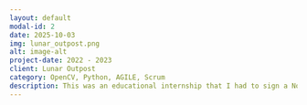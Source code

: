 ```yaml
---
layout: default
modal-id: 2
date: 2025-10-03
img: lunar_outpost.png
alt: image-alt
project-date: 2022 - 2023
client: Lunar Outpost
category: OpenCV, Python, AGILE, Scrum
description: This was an educational internship that I had to sign a Non-Disclosure Agreement for, so I can't describe in too much detail what we did as a team, but the goal of our project was to use OpenCV to develop a co-localization and swarming pipeline based in OpenCV. Our goal was to be able to recognize other lunar rovers via an onboard camera, and extrapolate rough position and orientation information given known geometry for each rover. This was an incredible opportunity, and I got to work with a wonderful team on this project. It was great practice following AGILE development with scrum meetings, and gave us access to enterprise-grade Microsoft Azure and other development environments. Since 2D to 3D Transformation is a relatively open problem, it was also great practice gathering around a table and scanning through technical papers/academic journals for helpful information to come up with a solution as a joint effort.
---
```

